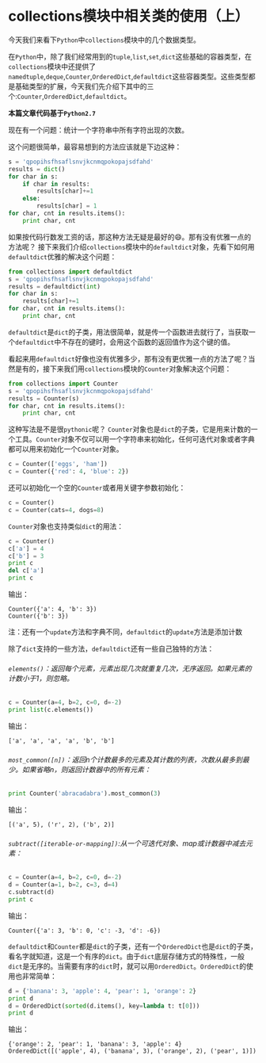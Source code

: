 # collections模块中相关类的使用（上）
今天我们来看下`Python`中`collections`模块中的几个数据类型。

在`Python`中，除了我们经常用到的`tuple`,`list`,`set`,`dict`这些基础的容器类型，在`collections`模块中还提供了`namedtuple`,`deque`,`Counter`,`OrderedDict`,`defaultdict`这些容器类型。这些类型都是基础类型的扩展，今天我们先介绍下其中的三个:`Counter`,`OrderedDict`,`defaultdict`。

**本篇文章代码基于`Python2.7`**

现在有一个问题：统计一个字符串中所有字符出现的次数。

这个问题很简单，最容易想到的方法应该就是下边这种：
```python
s = 'qpopihsfhsaflsnvjkcnmqpokopajsdfahd'
results = dict()
for char in s:
    if char in results:
        results[char]+=1
    else:
        results[char] = 1
for char, cnt in results.items():
    print char, cnt
```

如果按代码行数发工资的话，那这种方法无疑是最好的😄。那有没有优雅一点的方法呢？
接下来我们介绍`collections`模块中的`defaultdict`对象，先看下如何用`defaultdict`优雅的解决这个问题：
```python
from collections import defaultdict
s = 'qpopihsfhsaflsnvjkcnmqpokopajsdfahd'
results = defaultdict(int)
for char in s:
    results[char]+=1
for char, cnt in results.items():
    print char, cnt
```
`defaultdict`是`dict`的子类，用法很简单，就是传一个函数进去就行了，当获取一个`defaultdict`中不存在的键时，会用这个函数的返回值作为这个键的值。

看起来用`defaultdict`好像也没有优雅多少，那有没有更优雅一点的方法了呢？当然是有的，接下来我们用`collections`模块的`Counter`对象解决这个问题：
```python
from collections import Counter
s = 'qpopihsfhsaflsnvjkcnmqpokopajsdfahd'
results = Counter(s)
for char, cnt in results.items():
    print char, cnt
```
这种写法是不是很`pythonic`呢？
`Counter`对象也是`dict`的子类，它是用来计数的一个工具。`Counter`对象不仅可以用一个字符串来初始化，任何可迭代对象或者字典都可以用来初始化一个`Counter`对象。
```python
c = Counter(['eggs', 'ham'])
c = Counter({'red': 4, 'blue': 2}) 
```
还可以初始化一个空的`Counter`或者用关键字参数初始化：
```python
c = Counter()
c = Counter(cats=4, dogs=8)
```
`Counter`对象也支持类似`dict`的用法：
```python
c = Counter()
c['a'] = 4
c['b'] = 3
print c
del c['a']
print c
```
输出：
```
Counter({'a': 4, 'b': 3})
Counter({'b': 3})
```

注：还有一个`update`方法和字典不同，`defaultdict`的`update`方法是添加计数

除了`dict`支持的一些方法，`defaultdict`还有一些自己独特的方法：
###### `elements()`：返回每个元素，元素出现几次就重复几次，无序返回。如果元素的计数小于1，则忽略。
```python
c = Counter(a=4, b=2, c=0, d=-2)
print list(c.elements())
```
输出：
```
['a', 'a', 'a', 'a', 'b', 'b']
```
###### `most_common([n])`：返回n个计数最多的元素及其计数的列表，次数从最多到最少。如果省略n，则返回计数器中的所有元素：
```python
print Counter('abracadabra').most_common(3)
```
输出：
```
[('a', 5), ('r', 2), ('b', 2)]
```
###### `subtract([iterable-or-mapping])`:从一个可迭代对象、map或计数器中减去元素：
```python
c = Counter(a=4, b=2, c=0, d=-2)
d = Counter(a=1, b=2, c=3, d=4)
c.subtract(d)
print c
```
输出：
```
Counter({'a': 3, 'b': 0, 'c': -3, 'd': -6})
```

`defaultdict`和`Counter`都是`dict`的子类，还有一个`OrderedDict`也是`dict`的子类，看名字就知道，这是一个有序的`dict`。由于`dict`底层存储方式的特殊性，一般`dict`是无序的。当需要有序的`dict`时，就可以用`OrderedDict`。`OrderedDict`的使用也非常简单：
```python
d = {'banana': 3, 'apple': 4, 'pear': 1, 'orange': 2}
print d
d = OrderedDict(sorted(d.items(), key=lambda t: t[0]))
print d
```
输出：
```
{'orange': 2, 'pear': 1, 'banana': 3, 'apple': 4}
OrderedDict([('apple', 4), ('banana', 3), ('orange', 2), ('pear', 1)])
```


